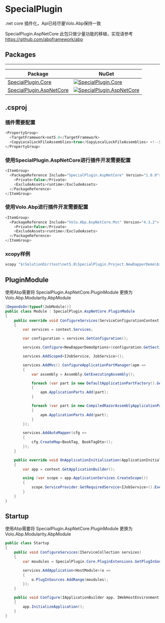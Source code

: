 # SpecialPlugin

.net core 插件化，Api已经尽量Volo.Abp保持一致

SpecialPlugin.AspNetCore 此包只做少量功能的移植，实现请参考 https://github.com/abpframework/abp

## Packages

--------
| Package | NuGet |
| ------- | ------------ |
| [SpecialPlugin.Core](https://www.nuget.org/packages/SpecialPlugin.Core/) | [![SpecialPlugin.Core](https://img.shields.io/nuget/v/SpecialPlugin.Core.svg)](https://www.nuget.org/packages/SpecialPlugin.Core/) |
| [SpecialPlugin.AspNetCore](https://www.nuget.org/packages/SpecialPlugin.AspNetCore/) | [![SpecialPlugin.AspNetCore](https://img.shields.io/nuget/v/SpecialPlugin.AspNetCore.svg)](https://www.nuget.org/packages/SpecialPlugin.AspNetCore/) |

## .csproj

### 插件需要配置

``` csharp
<PropertyGroup>
  <TargetFramework>net5.0</TargetFramework>
  <CopyLocalLockFileAssemblies>true</CopyLocalLockFileAssemblies> <!--生成插件所需要的依赖-->
</PropertyGroup>
```

### 使用SpecialPlugin.AspNetCore进行插件开发需要配置

```  csharp
<ItemGroup>
  <PackageReference Include="SpecialPlugin.AspNetCore" Version="1.0.0">
    <Private>false</Private>
    <ExcludeAssets>runtime</ExcludeAssets>
  </PackageReference>
</ItemGroup>
```

### 使用Volo.Abp进行插件开发需要配置

```  csharp
<ItemGroup>
  <PackageReference Include="Volo.Abp.AspNetCore.Mvc" Version="4.3.2">
    <Private>false</Private>
    <ExcludeAssets>runtime</ExcludeAssets>
  </PackageReference>
</ItemGroup>
```

### xcopy样例

``` csharp
xcopy "$(SolutionDir)test\net5.0\SpecialPlugin.Project.NewDapperDemo\bin\Debug\net5.0" "$(SolutionDir)test\net5.0\SpecialPlugin.Hosting\bin\Debug\net5.0\UnitPackages\SpecialPlugin.Project.NewDapperDemo" /S /E /Y /C /I /V /D
```

## PluginModule

使用Abp需要将 SpecialPlugin.AspNetCore.PluginModule 更换为 Volo.Abp.Modularity.AbpModule

``` csharp
[DependsOn(typeof(JobModule))]
public class Module : SpecialPlugin.AspNetCore.PluginModule
{
    public override void ConfigureServices(ServiceConfigurationContext context)
    {
        var services = context.Services;

        var configuration = services.GetConfiguration();

        services.Configure<NewDapperDemoOptions>(configuration.GetSection("NewDapperDemoOptions"));

        services.AddScoped<IJobService, JobService>();

        services.AddMvc().ConfigureApplicationPartManager(apm =>
        {
            var assembly = Assembly.GetExecutingAssembly();

            foreach (var part in new DefaultApplicationPartFactory().GetApplicationParts(assembly))
            {
                apm.ApplicationParts.Add(part);
            }

            foreach (var part in new CompiledRazorAssemblyApplicationPartFactory().GetApplicationParts(assembly))
            {
                apm.ApplicationParts.Add(part);
            }
        });

        services.AddAutoMapper(cfg =>
        {
            cfg.CreateMap<BookTag, BookTagDto>();
        });
    }

    public override void OnApplicationInitialization(ApplicationInitializationContext context)
    {
        var app = context.GetApplicationBuilder();

        using (var scope = app.ApplicationServices.CreateScope())
        {
            scope.ServiceProvider.GetRequiredService<IJobService>().Execute(null).GetAwaiter().GetResult();
        }
    }
}
```

## Startup

使用Abp需要将 SpecialPlugin.AspNetCore.PluginModule 更换为 Volo.Abp.Modularity.AbpModule

``` csharp
public class Startup
{
    public void ConfigureServices(IServiceCollection services)
    {
        var moudules = SpecialPlugin.Core.PluginExtensions.GetPlugInSources<SpecialPlugin.AspNetCore.PluginModule>();

        services.AddApplication<HostModule>(o =>
        {
            o.PlugInSources.AddRange(moudules);
        });
    }

    public void Configure(IApplicationBuilder app, IWebHostEnvironment env)
    {
        app.InitializeApplication();
    }
}
```